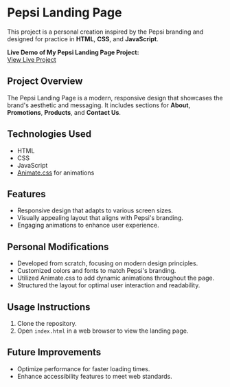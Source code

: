 # Pepsi Landing Page

This project is a personal creation inspired by the Pepsi branding and designed for practice in **HTML**, **CSS**, and **JavaScript**.

**Live Demo of My Pepsi Landing Page Project:**  
[View Live Project](https://ashish-html-css-js-1.netlify.app/)

## Project Overview
The Pepsi Landing Page is a modern, responsive design that showcases the brand's aesthetic and messaging. It includes sections for **About**, **Promotions**, **Products**, and **Contact Us**.

## Technologies Used
- HTML
- CSS
- JavaScript
- [Animate.css](https://animate.style/) for animations

## Features
- Responsive design that adapts to various screen sizes.
- Visually appealing layout that aligns with Pepsi's branding.
- Engaging animations to enhance user experience.

## Personal Modifications
- Developed from scratch, focusing on modern design principles.
- Customized colors and fonts to match Pepsi's branding.
- Utilized Animate.css to add dynamic animations throughout the page.
- Structured the layout for optimal user interaction and readability.

## Usage Instructions
1. Clone the repository.
2. Open `index.html` in a web browser to view the landing page.

## Future Improvements
- Optimize performance for faster loading times.
- Enhance accessibility features to meet web standards.
